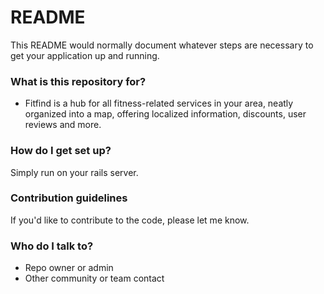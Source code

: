 # README #

This README would normally document whatever steps are necessary to get your application up and running.

### What is this repository for? ###

* Fitfind is a hub for all fitness-related services in your area, neatly organized into a map, offering localized information, discounts, user reviews and more.

### How do I get set up? ###

Simply run on your rails server.

### Contribution guidelines ###

If you'd like to contribute to the code, please let me know.

### Who do I talk to? ###

* Repo owner or admin
* Other community or team contact